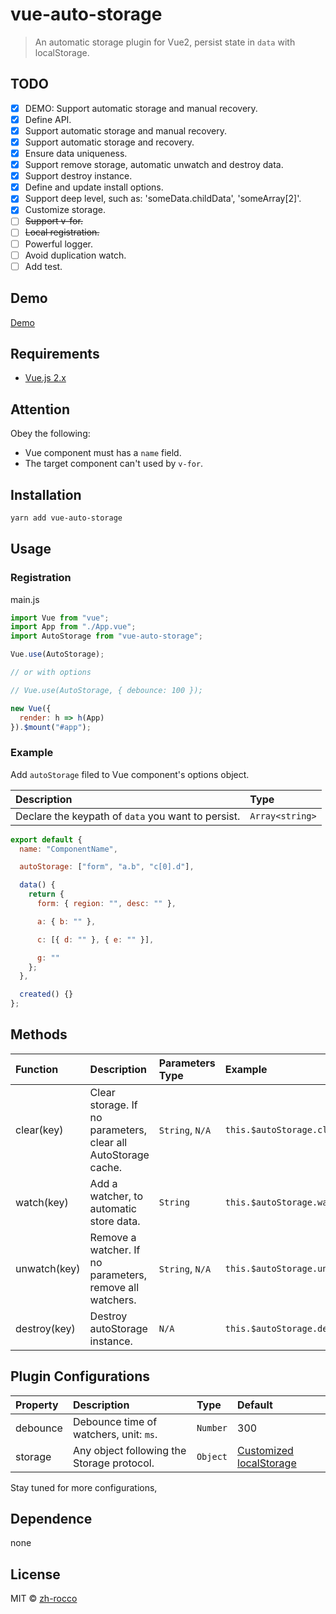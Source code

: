 # vue-auto-storage

> An automatic storage plugin for Vue2, persist state in `data` with localStorage.

## TODO

- [x] DEMO: Support automatic storage and manual recovery.
- [x] Define API.
- [x] Support automatic storage and manual recovery.
- [x] Support automatic storage and recovery.
- [x] Ensure data uniqueness.
- [x] Support remove storage, automatic unwatch and destroy data.
- [x] Support destroy instance.
- [x] Define and update install options.
- [x] Support deep level, such as: 'someData.childData', 'someArray[2]'.
- [x] Customize storage.
- [ ] ~~Support v-for.~~
- [ ] ~~Local registration.~~
- [ ] Powerful logger.
- [ ] Avoid duplication watch.
- [ ] Add test.

## Demo

[Demo](https://zh-rocco.github.io/vue-auto-storage/)

## Requirements

- [Vue.js 2.x](https://cn.vuejs.org/)

## Attention

Obey the following:

- Vue component must has a `name` field.
- The target component can't used by `v-for`.

## Installation

```bash
yarn add vue-auto-storage
```

## Usage

### Registration

main.js

```javascript
import Vue from "vue";
import App from "./App.vue";
import AutoStorage from "vue-auto-storage";

Vue.use(AutoStorage);

// or with options

// Vue.use(AutoStorage, { debounce: 100 });

new Vue({
  render: h => h(App)
}).$mount("#app");
```

### Example

Add `autoStorage` filed to Vue component's options object.

| Description                                        | Type            |
| :------------------------------------------------- | :-------------- |
| Declare the keypath of `data` you want to persist. | `Array<string>` |

```javascript
export default {
  name: "ComponentName",

  autoStorage: ["form", "a.b", "c[0].d"],

  data() {
    return {
      form: { region: "", desc: "" },

      a: { b: "" },

      c: [{ d: "" }, { e: "" }],

      g: ""
    };
  },

  created() {}
};
```

## Methods

| Function     | Description                                                   | Parameters Type | Example                             |
| :----------- | :------------------------------------------------------------ | :-------------- | :---------------------------------- |
| clear(key)   | Clear storage. If no parameters, clear all AutoStorage cache. | `String`, `N/A` | `this.$autoStorage.clear("a.b")`    |
| watch(key)   | Add a watcher, to automatic store data.                       | `String`        | `this.$autoStorage.watch("g")`      |
| unwatch(key) | Remove a watcher. If no parameters, remove all watchers.      | `String`, `N/A` | `this.$autoStorage.unwatch("form")` |
| destroy(key) | Destroy autoStorage instance.                                 | `N/A`           | `this.$autoStorage.destroy()`       |

## Plugin Configurations

| Property | Description                                | Type     | Default                                                                                          |
| :------- | :----------------------------------------- | :------- | :----------------------------------------------------------------------------------------------- |
| debounce | Debounce time of watchers, unit: `ms`.     | `Number` | 300                                                                                              |
| storage  | Any object following the Storage protocol. | `Object` | [Customized localStorage](https://github.com/zh-rocco/vue-auto-storage/blob/master/src/store.js) |

Stay tuned for more configurations,

## Dependence

none

## License

MIT © [zh-rocco](https://github.com/zh-rocco)
